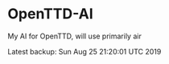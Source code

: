 # OpenTTD-AI
My AI for OpenTTD, will use primarily air

Latest backup: Sun Aug 25 21:20:01 UTC 2019
